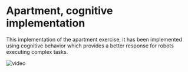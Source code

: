 # Apartment, cognitive implementation

This implementation of the apartment exercise, it has been implemented using cognitive behavior which provides a better response for robots executing complex tasks. 


![video]('https://www.youtube.com/watch?v=3u2zh0XNpuo')
